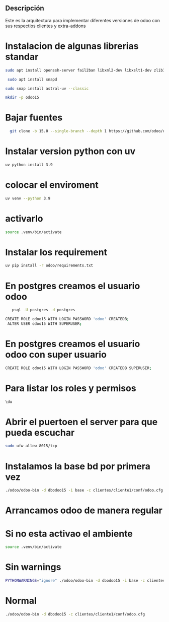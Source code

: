 ## Descripción
Este es la arquitectura para implementar diferentes versiones de odoo con sus respectios clientes y extra-addons

# Instalacion de algunas librerias standar
```bash
sudo apt install openssh-server fail2ban libxml2-dev libxslt1-dev zlib1g-dev libsasl2-dev libldap2-dev build-essential libssl-dev libffi-dev libmysqlclient-dev libpq-dev libjpeg8-dev liblcms2-dev libblas-dev libatlas-base-dev git curl   fontconfig libxrender1 xfonts-75dpi xfonts-base libjpeg-dev libevent-dev -y
```
```bash
 sudo apt install snapd
 ```
 ```bash
 sudo snap install astral-uv --classic
 ```
 ```bash
 mkdir -p odoo15
 ```
# Bajar fuentes
```bash
  git clone -b 15.0 --single-branch --depth 1 https://github.com/odoo/odoo.git odoo
```
# Instalar version python con uv
```bash
uv python install 3.9
```
# colocar el enviroment
```bash
uv venv --python 3.9
```
# activarlo
```bash
source .venv/bin/activate
```
# Instalar los requirement
```bash
uv pip install -r odoo/requirements.txt
```
# En postgres creamos el usuario odoo
```bash
   psql -U postgres -d postgres
```
```bash
CREATE ROLE odoo15 WITH LOGIN PASSWORD 'odoo' CREATEDB;
 ALTER USER odoo15 WITH SUPERUSER;
```
# En postgres creamos el usuario odoo con super usuario
```bash
CREATE ROLE odoo15 WITH LOGIN PASSWORD 'odoo' CREATEDB SUPERUSER;
```
# Para listar los roles y permisos
```bash
\du
```
# Abrir el puertoen el server para que pueda escuchar
```bash
sudo ufw allow 8015/tcp
```

# Instalamos la base  bd por primera vez
```bash
./odoo/odoo-bin -d dbodoo15 -i base -c clientes/cliente1/conf/odoo.cfg
```
# Arrancamos odoo de manera regular
# Si no esta activao el ambiente
```bash
source .venv/bin/activate
```
# Sin warnings
```bash
PYTHONWARNINGS="ignore" ./odoo/odoo-bin -d dbodoo15 -i base -c clientes/cliente1/conf/odoo.cfg
```
# Normal
```bash
./odoo/odoo-bin -d dbodoo15 -c clientes/cliente1/conf/odoo.cfg
```